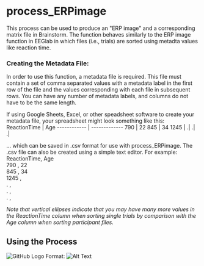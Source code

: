 # process_ERPimage
This process can be used to produce an "ERP image" and a corresponding matrix file in Brainstorm.  The function behaves similarly to the ERP image function in EEGlab
in which files (i.e., trials) are sorted using metadta values like reaction time.

### Creating the Metadata File:
In order to use this function, a metadata file is required.  This file must contain a set of comma separated values with a metadata label in the first row of the 
file and the values corresponding with each file in subsequent rows.  You can have any number of metadata labels, and columns do not have to be the same length.

If using Google Sheets, Excel, or other speadsheet software to create your metadata file, your spreadsheet might look something like this: 
ReactionTime | Age
------------ | -------------
790 | 22
845 | 34
1245 | 
.|
.|
.|

... which can be saved in .csv format for use with process_ERPimage.  The .csv file can also be created using a simple text editor.  For example:
ReactionTime, Age<br>
790 , 22<br>
845 , 34<br>
1245 , <br>
. , <br>
. , <br>
. , <br>

*Note that vertical ellipses indicate that you may have many more values in the ReactionTime column when sorting single trials by comparison with the Age column when sorting participant files.*

## Using the Process

![GitHub Logo](/images/logo.png)
Format: ![Alt Text](url)

